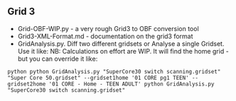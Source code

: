 ## Grid 3

- Grid-OBF-WIP.py - a very rough Grid3 to OBF conversion tool
- Grid3-XML-Format.md - documentation on the grid3 format
- GridAnalysis.py. Diff two different gridsets or Analyse a single Gridset. Use it like: NB: Calculations on effort are WIP. It will find the home grid - but you can override it like:

``python
	python GridAnalysis.py "SuperCore30 switch scanning.gridset"  "Super Core 50.gridset" --gridset1home '01 CORE pg1 TEEN' --gridset2home '01 CORE - Home - TEEN ADULT'
	python GridAnalysis.py "SuperCore30 switch scanning.gridset"  
``

